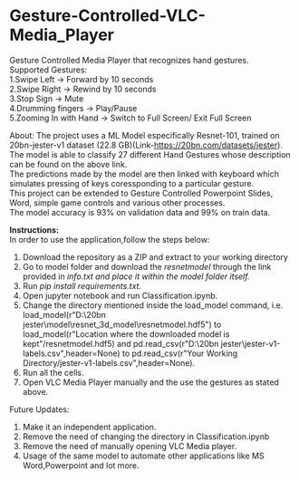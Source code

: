 # Gesture-Controlled-VLC-Media_Player
Gesture Controlled Media Player that recognizes hand gestures.<br>
Supported Gestures: <br>
1.Swipe Left -> Forward by 10 seconds <br>
2.Swipe Right -> Rewind by 10 seconds <br>
3.Stop Sign -> Mute <br>
4.Drumming fingers -> Play/Pause <br>
5.Zooming In with Hand -> Switch to Full Screen/ Exit Full Screen <br> 

About:
The project uses a ML Model especifically Resnet-101, trained on 20bn-jester-v1 dataset (22.8 GB)(Link-https://20bn.com/datasets/jester).<br>
The model is able to classify 27 different Hand Gestures whose description can be found on the above link.<br> 
The predictions made by the model are then linked with keyboard which simulates pressing of keys coressponding to a particular gesture.<br>
This project can be extended to Gesture Controlled Powerpoint Slides, Word, simple game controls and various other processes. <br>
The model accuracy is 93% on validation data and 99% on train data.<br>

<b>Instructions:</b><br>
In order to use the application,follow the steps below:<br>
1. Download the repository as a ZIP and extract to your working directory<br>
2. Go to model folder and download the <i>resnetmodel</i> through the link provided in <i>info.txt and place it within the model folder itself.</i><br>
3. Run <i>pip install requirements.txt.</i><br>
4. Open jupyter notebook and run Classification.ipynb.<br>
5. Change the directory mentioned inside the load_model command, i.e. load_model(r"D:\20bn jester\model\resnet_3d_model\resnetmodel.hdf5") to load_model(r"Location where the downloaded model is kept"/resnetmodel.hdf5) and pd.read_csv(r"D:\20bn jester\jester-v1-labels.csv",header=None) to pd.read_csv(r"Your Working Directory/jester-v1-labels.csv",header=None).<br>
6. Run all the cells. <br>
7. Open VLC Media Player manually and the use the gestures as stated above. <br>


Future Updates:<br>
1. Make it an independent application. <br>
2. Remove the need of changing the directory in Classification.ipynb <br>
3. Remove the need of manually opening VLC Media player. <br>
4. Usage of the same model to automate other applications like MS Word,Powerpoint and lot more.<br>
